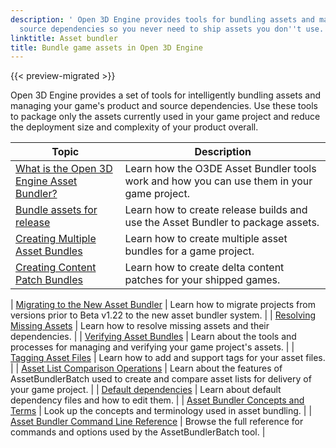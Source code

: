 ```yaml
---
description: ' Open 3D Engine provides tools for bundling assets and managing product and
  source dependencies so you never need to ship assets you don''t use. '
linktitle: Asset bundler
title: Bundle game assets in Open 3D Engine
---
```


{{< preview-migrated >}}

Open 3D Engine provides a set of tools for intelligently bundling assets and managing your game's product and source dependencies\. Use these tools to package only the assets currently used in your game project and reduce the deployment size and complexity of your product overall\.


| Topic | Description |
| --- | --- |
| [What is the Open 3D Engine Asset Bundler?](/docs/user-guide/packaging/asset-bundler/overview.md) | Learn how the O3DE Asset Bundler tools work and how you can use them in your game project\. |
| [Bundle assets for release](/docs/learning-guide/tutorials/packaging/tutorial-release/) | Learn how to create release builds and use the Asset Bundler to package assets\. |
| [Creating Multiple Asset Bundles](/docs/learning-guide/tutorials/packaging/tutorial-multiple-bundles/) | Learn how to create multiple asset bundles for a game project\. |
| [Creating Content Patch Bundles](/docs/learning-guide/tutorials/packaging/tutorial-content-patches/) | Learn how to create delta content patches for your shipped games\. |
<!-- tdoyon: Still need this page to replace link -->
| [Migrating to the New Asset Bundler](/docs/userguide/assets/bundle/migrating.md) | Learn how to migrate projects from versions prior to Beta v1\.22 to the new asset bundler system\. |
| [Resolving Missing Assets](/docs/user-guide/packaging/asset-bundler/assets-resolving.md) | Learn how to resolve missing assets and their dependencies\. |
| [Verifying Asset Bundles](/docs/user-guide/packaging/asset-bundler/verifying-bundles/) | Learn about the tools and processes for managing and verifying your game project's assets\. |
| [Tagging Asset Files](/docs/user-guide/packaging/asset-bundler/file-tagging.md) | Learn how to add and support tags for your asset files\. |
| [Asset List Comparison Operations](/docs/user-guide/packaging/asset-bundler/list-operations.md) | Learn about the features of AssetBundlerBatch used to create and compare asset lists for delivery of your game project\. |
| [Default dependencies](/docs/user-guide/packaging/asset-bundler/default-dependencies.md) | Learn about default dependency files and how to edit them\. |
| [Asset Bundler Concepts and Terms](/docs/user-guide/packaging/asset-bundler/concepts.md) | Look up the concepts and terminology used in asset bundling\. |
| [Asset Bundler Command Line Reference](/docs/user-guide/packaging/asset-bundler/command-line-reference.md) | Browse the full reference for commands and options used by the AssetBundlerBatch tool\. |
